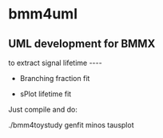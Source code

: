 # bmm4uml
## UML development for BMMX

to extract signal lifetime ----

+ Branching fraction fit

+ sPlot lifetime fit

Just compile and do:

./bmm4toystudy genfit minos tausplot
